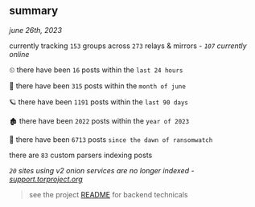 
## summary
_june 26th, 2023_

currently tracking `153` groups across `273` relays & mirrors - _`107` currently online_

⏲ there have been `16` posts within the `last 24 hours`

🦈 there have been `315` posts within the `month of june`

🪐 there have been `1191` posts within the `last 90 days`

🏚 there have been `2022` posts within the `year of 2023`

🦕 there have been `6713` posts `since the dawn of ransomwatch`

there are `83` custom parsers indexing posts

_`20` sites using v2 onion services are no longer indexed - [support.torproject.org](https://support.torproject.org/onionservices/v2-deprecation/)_

> see the project [README](https://github.com/joshhighet/ransomwatch#ransomwatch--) for backend technicals
